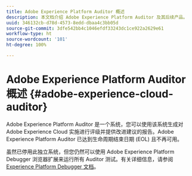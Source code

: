```yaml
---
title: Adobe Experience Platform Auditor 概述
description: 本文档介绍 Adobe Experience Platform Auditor 及其后续产品。
uuid: 346132cb-d78d-4573-8edd-dbaa4c3bb05d
source-git-commit: 3dfe542bb4c1046efdf33243dc1ce922a2629e61
workflow-type: ht
source-wordcount: '101'
ht-degree: 100%

---
```


# Adobe Experience Platform Auditor 概述 {#adobe-experience-cloud-auditor}

Adobe Experience Platform Auditor 是一个系统，您可以使用该系统生成对 Adobe Experience Cloud 实施进行评级并提供改进建议的报告。Adobe Experience Platform Auditor 已达到生命周期结束日期 (EOL) 且不再可用。

虽然已停用此独立系统，但您仍然可以使用 Adobe Experience Platform Debugger 浏览器扩展来运行所有 Auditor 测试。有关详细信息，请参阅 [Experience Platform Debugger 文档](https://experienceleague.adobe.com/docs/debugger/using-v2/experience-cloud-debugger.html)。
